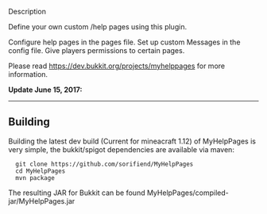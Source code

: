 Description

Define your own custom /help pages using this plugin.

Configure help pages in the pages file.
Set up custom Messages in the config file.
Give players permissions to certain pages.

Please read https://dev.bukkit.org/projects/myhelppages for more information.

**Update June 15, 2017:**

---
Building
---
Building the latest dev build (Current for mineacraft 1.12) of MyHelpPages is very simple, the bukkit/spigot dependencies are available via maven:

```
  git clone https://github.com/sorifiend/MyHelpPages
  cd MyHelpPages
  mvn package
```

The resulting JAR for Bukkit can be found MyHelpPages/compiled-jar/MyHelpPages.jar
